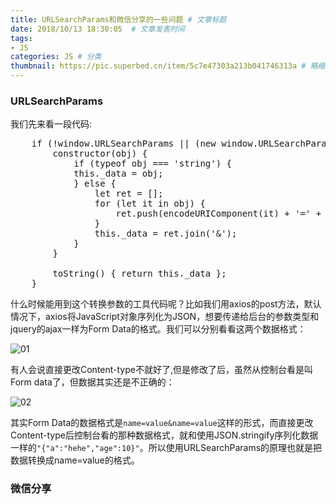 ```yaml
---
title: URLSearchParams和微信分享的一些问题 # 文章标题  
date: 2018/10/13 18:30:05  # 文章发表时间
tags:
- JS
categories: JS # 分类
thumbnail: https://pic.superbed.cn/item/5c7e47303a213b041746313a # 略缩图
---
```


### URLSearchParams

我们先来看一段代码:

<pre class="line-numbers language-glsl">
    if (!window.URLSearchParams || (new window.URLSearchParams({})).toString() !== '') window.URLSearchParams = class {
        constructor(obj) {
            if (typeof obj === 'string') {
            this._data = obj;
            } else {
                let ret = [];
                for (let it in obj) {
                    ret.push(encodeURIComponent(it) + '=' + encodeURIComponent(obj[it]));
                }
                this._data = ret.join('&');
            }
        }

        toString() { return this._data };
    }
</pre>

什么时候能用到这个转换参数的工具代码呢？比如我们用axios的post方法，默认情况下，axios将JavaScript对象序列化为JSON，想要传递给后台的参数类型和jquery的ajax一样为Form Data的格式。我们可以分别看看这两个数据格式：

![01](https://pic.superbed.cn/item/5c7e47303a213b0417463135)

有人会说直接更改Content-type不就好了,但是修改了后，虽然从控制台看是叫Form data了，但数据其实还是不正确的：

![02](https://pic.superbed.cn/item/5c7e47303a213b0417463137)

其实Form Data的数据格式是`name=value&name=value`这样的形式，而直接更改Content-type后控制台看的那种数据格式，就和使用JSON.stringify序列化数据一样的`"{"a":"hehe","age":10}"`。所以使用URLSearchParams的原理也就是把数据转换成name=value的格式。

### 微信分享

